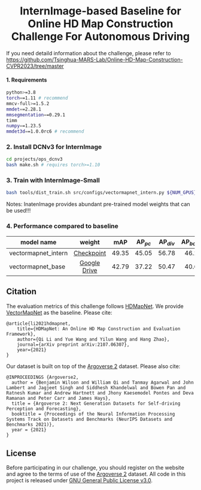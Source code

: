<div id="top" align="center">

# InternImage-based Baseline for Online HD Map Construction Challenge For Autonomous Driving
 </div>



If you need detaild information about the challenge, please refer to https://github.com/Tsinghua-MARS-Lab/Online-HD-Map-Construction-CVPR2023/tree/master
#### 1. Requirements
```bash
python>=3.8
torch==1.11 # recommend
mmcv-full>=1.5.2
mmdet==2.28.1
mmsegmentation==0.29.1
timm
numpy==1.23.5
mmdet3d==1.0.0rc6 # recommend
```


### 2. Install DCNv3 for InternImage
```bash
cd projects/ops_dcnv3
bash make.sh # requires torch>=1.10
```

### 3. Train with InternImage-Small

```bash
bash tools/dist_train.sh src/configs/vectormapnet_intern.py ${NUM_GPUS}
```

Notes: InatenImage provides abundant pre-trained model weights that can be used!!!


### 4. Performance compared to baseline

model name|weight|$\mathrm{mAP}$ | $\mathrm{AP}_{pc}$ | $\mathrm{AP}_{div}$ | $\mathrm{AP}_{bound}$ | 
----|:----------:| :--: | :--: | :--: | :--: | 
vectormapnet_intern|[Checkpoint](https://github.com/OpenGVLab/InternImage/releases/download/track_model/vectormapnet_internimage.pth) | 49.35 | 45.05 | 56.78 | 46.22 | 
vectormapnet_base|[Google Drive](https://drive.google.com/file/d/16D1CMinwA8PG1sd9PV9_WtHzcBohvO-D/view) | 42.79 | 37.22 | 50.47	 | 40.68 | 





## Citation

The evaluation metrics of this challenge follows [HDMapNet](https://arxiv.org/abs/2107.06307). We provide [VectorMapNet](https://arxiv.org/abs/2206.08920) as the baseline. Please cite:

```
@article{li2021hdmapnet,
    title={HDMapNet: An Online HD Map Construction and Evaluation Framework},
    author={Qi Li and Yue Wang and Yilun Wang and Hang Zhao},
    journal={arXiv preprint arXiv:2107.06307},
    year={2021}
}
```

Our dataset is built on top of the [Argoverse 2](https://www.argoverse.org/av2.html) dataset. Please also cite:

```
@INPROCEEDINGS {Argoverse2,
  author = {Benjamin Wilson and William Qi and Tanmay Agarwal and John Lambert and Jagjeet Singh and Siddhesh Khandelwal and Bowen Pan and Ratnesh Kumar and Andrew Hartnett and Jhony Kaesemodel Pontes and Deva Ramanan and Peter Carr and James Hays},
  title = {Argoverse 2: Next Generation Datasets for Self-driving Perception and Forecasting},
  booktitle = {Proceedings of the Neural Information Processing Systems Track on Datasets and Benchmarks (NeurIPS Datasets and Benchmarks 2021)},
  year = {2021}
}
```


## License

Before participating in our challenge, you should register on the website and agree to the terms of use of the [Argoverse 2](https://www.argoverse.org/av2.html) dataset.
All code in this project is released under [GNU General Public License v3.0](./LICENSE).
